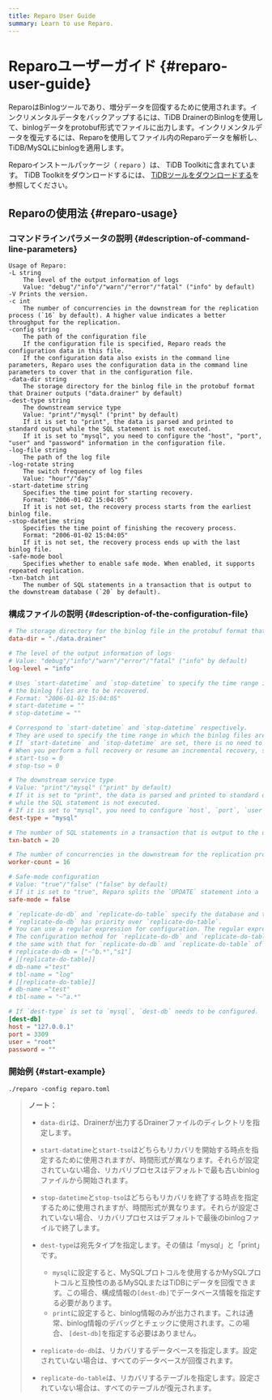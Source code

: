 ```yaml
---
title: Reparo User Guide
summary: Learn to use Reparo.
---
```


# Reparoユーザーガイド {#reparo-user-guide}

ReparoはBinlogツールであり、増分データを回復するために使用されます。インクリメンタルデータをバックアップするには、TiDB DrainerのBinlogを使用して、binlogデータをprotobuf形式でファイルに出力します。インクリメンタルデータを復元するには、Reparoを使用してファイル内のReparoデータを解析し、TiDB/MySQLにbinlogを適用します。

Reparoインストールパッケージ（ `reparo` ）は、 TiDB Toolkitに含まれています。 TiDB Toolkitをダウンロードするには、 [TiDBツールをダウンロードする](/download-ecosystem-tools.md)を参照してください。

## Reparoの使用法 {#reparo-usage}

### コマンドラインパラメータの説明 {#description-of-command-line-parameters}

```
Usage of Reparo:
-L string
    The level of the output information of logs
    Value: "debug"/"info"/"warn"/"error"/"fatal" ("info" by default)
-V Prints the version.
-c int
    The number of concurrencies in the downstream for the replication process (`16` by default). A higher value indicates a better throughput for the replication.
-config string
    The path of the configuration file
    If the configuration file is specified, Reparo reads the configuration data in this file.
    If the configuration data also exists in the command line parameters, Reparo uses the configuration data in the command line parameters to cover that in the configuration file.
-data-dir string
    The storage directory for the binlog file in the protobuf format that Drainer outputs ("data.drainer" by default)
-dest-type string
    The downstream service type
    Value: "print"/"mysql" ("print" by default)
    If it is set to "print", the data is parsed and printed to standard output while the SQL statement is not executed.
    If it is set to "mysql", you need to configure the "host", "port", "user" and "password" information in the configuration file.
-log-file string
    The path of the log file
-log-rotate string
    The switch frequency of log files
    Value: "hour"/"day"
-start-datetime string
    Specifies the time point for starting recovery.
    Format: "2006-01-02 15:04:05"
    If it is not set, the recovery process starts from the earliest binlog file.
-stop-datetime string
    Specifies the time point of finishing the recovery process.
    Format: "2006-01-02 15:04:05"
    If it is not set, the recovery process ends up with the last binlog file.
-safe-mode bool
    Specifies whether to enable safe mode. When enabled, it supports repeated replication.
-txn-batch int
    The number of SQL statements in a transaction that is output to the downstream database (`20` by default).
```

### 構成ファイルの説明 {#description-of-the-configuration-file}

```toml
# The storage directory for the binlog file in the protobuf format that Drainer outputs
data-dir = "./data.drainer"

# The level of the output information of logs
# Value: "debug"/"info"/"warn"/"error"/"fatal" ("info" by default)
log-level = "info"

# Uses `start-datetime` and `stop-datetime` to specify the time range in which
# the binlog files are to be recovered.
# Format: "2006-01-02 15:04:05"
# start-datetime = ""
# stop-datetime = ""

# Correspond to `start-datetime` and `stop-datetime` respectively.
# They are used to specify the time range in which the binlog files are to be recovered.
# If `start-datetime` and `stop-datetime` are set, there is no need to set `start-tso` and `stop-tso`.
# When you perform a full recovery or resume an incremental recovery, set start-tso to tso + 1 or stop-tso + 1, respectively.
# start-tso = 0
# stop-tso = 0

# The downstream service type
# Value: "print"/"mysql" ("print" by default)
# If it is set to "print", the data is parsed and printed to standard output
# while the SQL statement is not executed.
# If it is set to "mysql", you need to configure `host`, `port`, `user` and `password` in [dest-db].
dest-type = "mysql"

# The number of SQL statements in a transaction that is output to the downstream database (`20` by default).
txn-batch = 20

# The number of concurrencies in the downstream for the replication process (`16` by default). A higher value indicates a better throughput for the replication.
worker-count = 16

# Safe-mode configuration
# Value: "true"/"false" ("false" by default)
# If it is set to "true", Reparo splits the `UPDATE` statement into a `DELETE` statement plus a `REPLACE` statement.
safe-mode = false

# `replicate-do-db` and `replicate-do-table` specify the database and table to be recovered.
# `replicate-do-db` has priority over `replicate-do-table`.
# You can use a regular expression for configuration. The regular expression should start with "~".
# The configuration method for `replicate-do-db` and `replicate-do-table` is
# the same with that for `replicate-do-db` and `replicate-do-table` of Drainer.
# replicate-do-db = ["~^b.*","s1"]
# [[replicate-do-table]]
# db-name ="test"
# tbl-name = "log"
# [[replicate-do-table]]
# db-name ="test"
# tbl-name = "~^a.*"

# If `dest-type` is set to `mysql`, `dest-db` needs to be configured.
[dest-db]
host = "127.0.0.1"
port = 3309
user = "root"
password = ""
```

### 開始例 {#start-example}

```
./reparo -config reparo.toml
```

> **ノート：**
>
> -   `data-dir`は、Drainerが出力するDrainerファイルのディレクトリを指定します。
> -   `start-datatime`と`start-tso`はどちらもリカバリを開始する時点を指定するために使用されますが、時間形式が異なります。それらが設定されていない場合、リカバリプロセスはデフォルトで最も古いbinlogファイルから開始されます。
> -   `stop-datetime`と`stop-tso`はどちらもリカバリを終了する時点を指定するために使用されますが、時間形式が異なります。それらが設定されていない場合、リカバリプロセスはデフォルトで最後のbinlogファイルで終了します。
> -   `dest-type`は宛先タイプを指定します。その値は「mysql」と「print」です。
>
>     -   `mysql`に設定すると、MySQLプロトコルを使用するかMySQLプロトコルと互換性のあるMySQLまたはTiDBにデータを回復できます。この場合、構成情報の`[dest-db]`でデータベース情報を指定する必要があります。
>     -   `print`に設定すると、binlog情報のみが出力されます。これは通常、binlog情報のデバッグとチェックに使用されます。この場合、 `[dest-db]`を指定する必要はありません。
> -   `replicate-do-db`は、リカバリするデータベースを指定します。設定されていない場合は、すべてのデータベースが回復されます。
> -   `replicate-do-table`は、リカバリするテーブルを指定します。設定されていない場合は、すべてのテーブルが復元されます。
